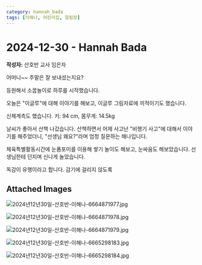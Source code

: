 ```yaml
---
category: hannah_bada
tags: [이해나, 어린이집, 알림장]
---
```


# 2024-12-30 - Hannah Bada

**작성자:** 산호반 교사 임은자  

어머니~~ 주말은 잘 보내셨는지요?

등원해서 소꿉놀이로 하루를 시작했습니다.

오늘은 "이글루"에 대해 이야기를 해보고, 이글루 그림자료에 끼적이기도 했습니다. 

신체계측도 했습니다. 키:  94 cm,   몸무게:   14.5kg

날씨가 좋아서 산책 나갔습니다. 산책하면서 어제 사고난 "비행기 사고"에 대해서 이야기를 해주었더니, "선생님 왜요?"라며 엄청 질문하는 해나입니다.

체육특별활동시간에 눈폼포미를 이용해  쌓기 놀이도 해보고, 눈싸움도 해보았습니다.  선생님한테 던지며 신나게 놀았습니다.

독감이 유행이라고 합니다. 감기에 걸리지 않도록

## Attached Images
![2024년12년30일-산호반-이해나-6664871977.jpg](https://feghi.github.io/assets/img/bada_photo/2024년12년30일-산호반-이해나-6664871977.jpg)

![2024년12년30일-산호반-이해나-6664871978.jpg](https://feghi.github.io/assets/img/bada_photo/2024년12년30일-산호반-이해나-6664871978.jpg)

![2024년12년30일-산호반-이해나-6664871979.jpg](https://feghi.github.io/assets/img/bada_photo/2024년12년30일-산호반-이해나-6664871979.jpg)

![2024년12년30일-산호반-이해나-6665298183.jpg](https://feghi.github.io/assets/img/bada_photo/2024년12년30일-산호반-이해나-6665298183.jpg)

![2024년12년30일-산호반-이해나-6665298184.jpg](https://feghi.github.io/assets/img/bada_photo/2024년12년30일-산호반-이해나-6665298184.jpg)

